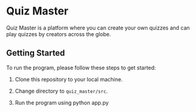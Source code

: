 # Quiz Master

Quiz Master is a platform where you can create your own quizzes and can play quizzes by creators across the globe.

## Getting Started

To run the program, please follow these steps to get started:

1. Clone this repository to your local machine.

2. Change directory to `quiz_master/src`.

4. Run the program using python app.py
